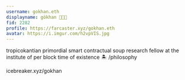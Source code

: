 ```yaml
---
username: gokhan.eth
displayname: gökhan 🧬💾🚀
fid: 2282
profile: https://farcaster.xyz/gokhan.eth
avatar: https://i.imgur.com/h2vpVIS.jpg
---
```


tropicokantian primordial smart contractual soup research fellow at the institute of per block time of existence 🏝️ /philosophy

icebreaker.xyz/gokhan
